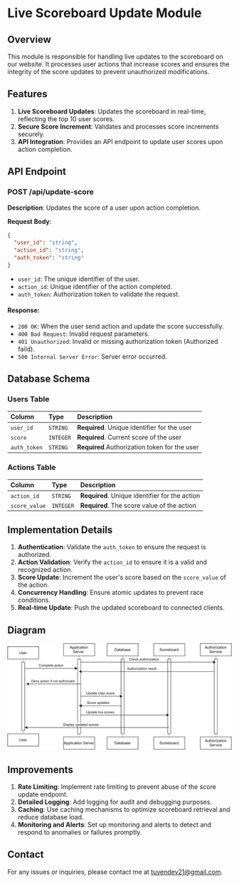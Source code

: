 # Live Scoreboard Update Module

## Overview

This module is responsible for handling live updates to the scoreboard on our website. It processes user actions that increase scores and ensures the integrity of the score updates to prevent unauthorized modifications.

## Features

1. **Live Scoreboard Updates**: Updates the scoreboard in real-time, reflecting the top 10 user scores.
2. **Secure Score Increment**: Validates and processes score increments securely.
3. **API Integration**: Provides an API endpoint to update user scores upon action completion.

## API Endpoint

### POST /api/update-score

**Description**: Updates the score of a user upon action completion.

**Request Body**:

```json
{
  "user_id": "string",
  "action_id": "string",
  "auth_token": "string"
}
```

- `user_id`: The unique identifier of the user.
- `action_id`: Unique identifier of the action completed.
- `auth_token`: Authorization token to validate the request.

#### Response:

- `200 OK`: When the user send action and update the score successfully.
- `400 Bad Request`: Invalid request parameters.
- `401 Unauthorized`: Invalid or missing authorization token (Authorized faild).
- `500 Internal Server Error`: Server error occurred.

## Database Schema

### Users Table

| Column       | Type      | Description                                   |
| :----------- | :-------- | :-------------------------------------------- |
| `user_id`    | `STRING`  | **Required**. Unique identifier for the user  |
| `score`      | `INTEGER` | **Required**. Current score of the user       |
| `auth_token` | `STRING`  | **Required**.Authorization token for the user |

### Actions Table

| Column        | Type      | Description                                    |
| :------------ | :-------- | :--------------------------------------------- |
| `action_id`   | `STRING`  | **Required**. Unique identifier for the action |
| `score_value` | `INTEGER` | **Required**. The score value of the action    |

## Implementation Details

1. **Authentication**: Validate the `auth_token` to ensure the request is authorized.
2. **Action Validation**: Verify the `action_id` to ensure it is a valid and recognized action.
3. **Score Update**: Increment the user's score based on the `score_value` of the action.
4. **Concurrency Handling**: Ensure atomic updates to prevent race conditions.
5. **Real-time Update**: Push the updated scoreboard to connected clients.

## Diagram

![View Diagram](./Diagram.drawio.svg)

## Improvements

1. **Rate Limiting**: Implement rate limiting to prevent abuse of the score update endpoint.
2. **Detailed Logging**: Add logging for audit and debugging purposes.
3. **Caching**: Use caching mechanisms to optimize scoreboard retrieval and reduce database load.
4. **Monitoring and Alerts**: Set up monitoring and alerts to detect and respond to anomalies or failures promptly.

## Contact

For any issues or inquiries, please contact me at [tuyendev21@gmail.com](tuyendev21@gmail.com).
